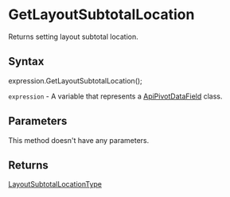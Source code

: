 # GetLayoutSubtotalLocation

Returns setting layout subtotal location.

## Syntax

expression.GetLayoutSubtotalLocation();

`expression` - A variable that represents a [ApiPivotDataField](../ApiPivotDataField.md) class.

## Parameters

This method doesn't have any parameters.

## Returns

[LayoutSubtotalLocationType](../../Enumeration/LayoutSubtotalLocationType.md)